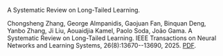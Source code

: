 


A Systematic Review on Long-Tailed Learning. 

Chongsheng Zhang, George Almpanidis, Gaojuan Fan, Binquan Deng, Yanbo Zhang, Ji Liu, Aouaidjia Kamel, Paolo Soda, João Gama. A Systematic Review on Long-Tailed Learning.  IEEE Transactions on Neural Networks and Learning Systems, 26(8):13670--13690, 2025.  [PDF](https://github.com/cszhangLMU/Long-Tailed-Learning/blob/main/A_Systematic_Review_on_Long-Tailed_Learning%20%20IEEE%20TNNLS.pdf).
